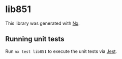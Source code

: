 # lib851

This library was generated with [Nx](https://nx.dev).

## Running unit tests

Run `nx test lib851` to execute the unit tests via [Jest](https://jestjs.io).
